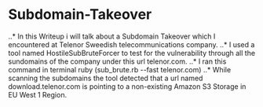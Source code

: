 # Subdomain-Takeover
..* In this Writeup i will talk about a Subdomain Takeover which I encountered at Telenor Sweedish telecommunications company.
..* I used a tool named HostileSubBruteForcer to test for the vulnerability through all the sundomains of the company under this url telenor.com.
..* I ran this command in terminal ruby (sub_brute.rb --fast telenor.com)
..* While scanning the subdomains the tool detected that a url named download.telenor.com is pointing to a non-existing Amazon S3 Storage in EU West 1 Region.
